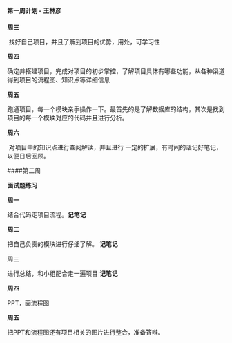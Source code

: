 #### 第一周计划 - 王林彦

**周三**

​	找好自己项目，并且了解到项目的优势，用处，可学习性

**周四**

​	确定并搭建项目，完成对项目的初步掌控，了解项目具体有哪些功能，从各种渠道得到项目的流程图、知识点等详细信息

**周五**

​	跑通项目，每一个模块亲手操作一下。最首先的是了解数据库的结构，其次是找到项目的每一个模块对应的代码并且进行分析。

**周六**

​	对项目中的知识点进行查阅解读，并且进行 一定的扩展，有时间的话记好笔记，以便日后回顾。

####第二周

**面试题练习**

**周一**

结合代码走项目流程。**记笔记**

**周二**

把自己负责的模块进行仔细了解。 **记笔记**

周三

进行总结，和小组配合走一遍项目 **记笔记**

**周四**

PPT，画流程图

**周五**

把PPT和流程图还有项目相关的图片进行整合，准备答辩。